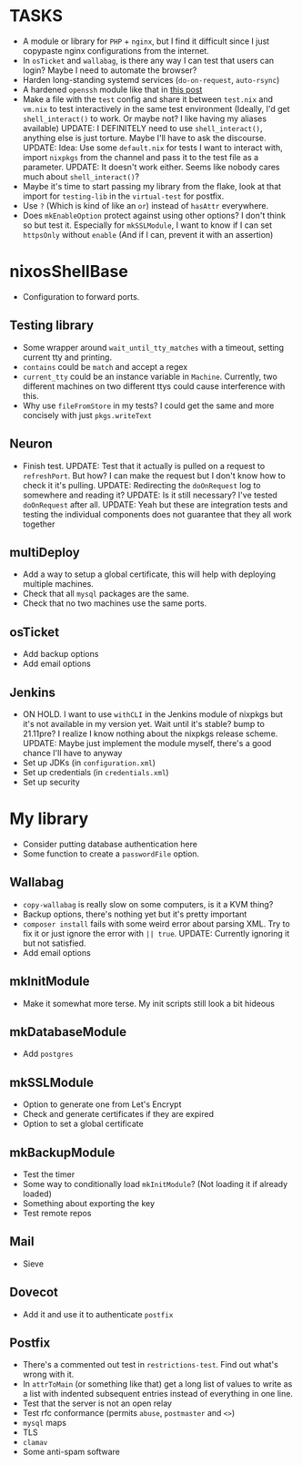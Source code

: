 # TASKS
* A module or library for `PHP` + `nginx`, but I find it difficult since I just copypaste nginx configurations from the internet.
* In `osTicket` and `wallabag`, is there any way I can test that users can login? Maybe I need to automate the browser?
* Harden long-standing systemd services (`do-on-request`, `auto-rsync`)
* A hardened `openssh` module like that in [this post](https://christine.website/blog/paranoid-nixos-2021-07-18)
* Make a file with the `test` config and share it between `test.nix` and `vm.nix` to test interactively in the same test environment (Ideally, I'd get `shell_interact()` to work. Or maybe not? I like having my aliases available) UPDATE: I DEFINITELY need to use `shell_interact()`, anything else is just torture. Maybe I'll have to ask the discourse. UPDATE: Idea: Use some `default.nix` for tests I want to interact with, import `nixpkgs` from the channel and pass it to the test file as a parameter. UPDATE: It doesn't work either. Seems like nobody cares much about `shell_interact()`?
* Maybe it's time to start passing my library from the flake, look at that import for `testing-lib` in the `virtual-test` for postfix.
* Use `?` (Which is kind of like an `or`) instead of `hasAttr` everywhere.
* Does `mkEnableOption` protect against using other options? I don't think so but test it. Especially for `mkSSLModule`, I want to know if I can set `httpsOnly` without `enable` (And if I can, prevent it with an assertion)

# nixosShellBase
* Configuration to forward ports.

## Testing library
* Some wrapper around `wait_until_tty_matches` with a timeout, setting current tty and printing.
* `contains` could be `match` and accept a regex
* `current_tty` could be an instance variable in `Machine`. Currently, two different machines on two different ttys could cause interference with this.
* Why use `fileFromStore` in my tests? I could get the same and more concisely with just `pkgs.writeText`

## Neuron
* Finish test. UPDATE: Test that it actually is pulled on a request to `refreshPort`. But how? I can make the request but I don't know how to check it it's pulling. UPDATE: Redirecting the `doOnRequest` log to somewhere and reading it? UPDATE: Is it still necessary? I've tested `doOnRequest` after all. UPDATE: Yeah but these are integration tests and testing the individual components does not guarantee that they all work together

## multiDeploy
* Add a way to setup a global certificate, this will help with deploying multiple machines.
* Check that all `mysql` packages are the same.
* Check that no two machines use the same ports.

## osTicket
* Add backup options
* Add email options

## Jenkins
* ON HOLD. I want to use `withCLI` in the Jenkins module of nixpkgs but it's not available in my version yet. Wait until it's stable? bump to 21.11pre? I realize I know nothing about the nixpkgs release scheme. UPDATE: Maybe just implement the module myself, there's a good chance I'll have to anyway
* Set up JDKs (in `configuration.xml`)
* Set up credentials (in `credentials.xml`)
* Set up security

# My library
* Consider putting database authentication here
* Some function to create a `passwordFile` option.

## Wallabag
* `copy-wallabag` is really slow on some computers, is it a KVM thing?
* Backup options, there's nothing yet but it's pretty important
* `composer install` fails with some weird error about parsing XML. Try to fix it or just ignore the error with `|| true`. UPDATE: Currently ignoring it but not satisfied.
* Add email options

## mkInitModule
* Make it somewhat more terse. My init scripts still look a bit hideous

## mkDatabaseModule
* Add `postgres`

## mkSSLModule
* Option to generate one from Let's Encrypt
* Check and generate certificates if they are expired
* Option to set a global certificate

## mkBackupModule
* Test the timer
* Some way to conditionally load `mkInitModule`? (Not loading it if already loaded)
* Something about exporting the key
* Test remote repos

## Mail
* Sieve

## Dovecot
* Add it and use it to authenticate `postfix`

## Postfix
* There's a commented out test in `restrictions-test`. Find out what's wrong with it.
* In `attrToMain` (or something like that) get a long list of values to write as a list with indented subsequent entries instead of everything in one line.
* Test that the server is not an open relay
* Test rfc conformance (permits `abuse`, `postmaster` and `<>`)
* `mysql` maps
* TLS
* `clamav`
* Some anti-spam software

